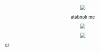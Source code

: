 <p align="center"
  
  ![](https://64.media.tumblr.com/418724bd2a3b8e510e0fd65ecb41b182/592f017f9ec193a3-a2/s400x600/5f00e58cebfcdea4a15209cbb078b7230efeca59.pnj)
  <p align="center"
    

<p align="center"

 [atabook](https://eunashyuri.atabook.org/) [me](https://github.com/REVERISTCALICO)
 <p align="center"

![](https://64.media.tumblr.com/9d04afc88d10d0c429d2f51151ee7f3c/592f017f9ec193a3-50/s1280x1920/83de40ca22e1fa017acdaf0156257ceea6edc8e5.gifv)
<p align="center"

![](https://64.media.tumblr.com/418724bd2a3b8e510e0fd65ecb41b182/592f017f9ec193a3-a2/s400x600/5f00e58cebfcdea4a15209cbb078b7230efeca59.pnj)
<p align="left"
  
[cr](https://www.tumblr.com/huohhuo/790943455495979008/herrscher-of-rebirth-seele) 
